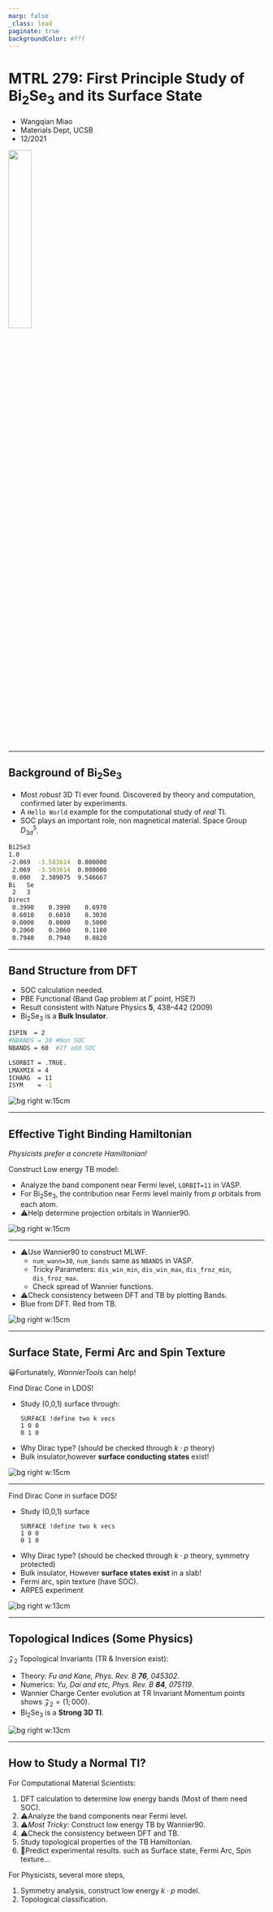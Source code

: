 ```yaml
---
marp: false
_class: lead
paginate: true
backgroundColor: #fff
---
```


# MTRL 279: First Principle Study of Bi$_2$Se$_3$ and its Surface State
- Wangqian Miao
- Materials Dept, UCSB
- 12/2021


<img src="qr-code.png" style="width: 30%" align="center"/>


---
## Background of Bi$_2$Se$_3$

- Most *robust* 3D TI ever found. Discovered by theory and computation, confirmed later by experiments.
- A `Hello World` example for the computational study of *real* TI.
- SOC plays an important role, non magnetical material. Space Group $D_{3d}^5$.

```bash
Bi2Se3
1.0
-2.069  -3.583614  0.000000
 2.069  -3.583614  0.000000
 0.000   2.389075  9.546667
Bi   Se
 2   3
Direct
 0.3990    0.3990    0.6970
 0.6010    0.6010    0.3030
 0.0000    0.0000    0.5000
 0.2060    0.2060    0.1180
 0.7940    0.7940    0.8820
```


---

## Band Structure from DFT

- SOC calculation needed.
- PBE Functional (Band Gap problem at $\Gamma$ point, HSE?)
- Result consistent with Nature Physics **5**, 438–442 (2009)
- Bi$_2$Se$_3$ is a **Bulk Insulator**.

```bash
ISPIN  = 2
#NBANDS = 30 #Non SOC
NBANDS = 60  #If add SOC

LSORBIT = .TRUE.
LMAXMIX = 4
ICHARG  = 11
ISYM    = -1 
```
![bg right w:15cm](band_dft.png)



---


## Effective Tight Binding Hamiltonian

*Physicists prefer a concrete Hamiltonian!*

Construct Low energy TB model:
- Analyze the band component near Fermi level, `LORBIT=11` in VASP.
- For Bi$_2$Se$_3$, the contribution near
Fermi level mainly from $p$ orbitals from each atom.
- ⚠️Help determine projection orbitals in Wannier90.



![bg right w:15cm](pdos.png)

---
- ⚠️Use Wannier90 to construct MLWF.
  - `num_wann=30`, `num_bands` same as `NBANDS` in VASP.
  - Tricky Parameters: `dis_win_min`,  `dis_win_max`,  `dis_froz_min`, `dis_froz_max`.
  - Check spread of Wannier functions.
- ⚠️Check consistency between DFT and TB by plotting Bands.
- Blue from DFT. Red from TB.


![bg right w:15cm](band.png)

---

## Surface State, Fermi Arc and Spin Texture

😀Fortunately, *WannierTools* can help!

Find Dirac Cone in LDOS! 
- Study (0,0,1) surface through:
  ```Fortran
  SURFACE !define two k vecs
  1 0 0
  0 1 0
  ```
- Why Dirac type? (should be checked through $k \cdot p$ theory)
- Bulk insulator,however **surface conducting states** exist!

![bg right w:15cm](surfdos_l.png)

---

Find Dirac Cone in surface DOS! 
- Study (0,0,1) surface
  ```Fortran
  SURFACE !define two k vecs
  1 0 0
  0 1 0
  ```
- Why Dirac type? (should be checked through $k \cdot p$ theory, symmetry protected)
- Bulk insulator, However **surface states exist** in a slab!
- Fermi arc, spin texture (have SOC).
- ARPES experiment

![bg right w:13cm](arcspin.png)

---
## Topological Indices (Some Physics)

$\mathcal{Z}_2$ Topological Invariants (TR & Inversion exist):

- Theory: *Fu and Kane, Phys. Rev. B **76**, 045302*.
- Numerics: *Yu, Dai and etc, Phys. Rev. B **84**, 075119*.
- Wannier Charge Center evolution at TR Invariant Momentum points shows $\mathcal{Z}_2=(1;000)$.
- Bi$_2$Se$_3$ is a **Strong 3D TI**.


![bg right w:13cm](topo_index.png)

---

## How to Study a Normal TI?

For Computational Material Scientists:
1. DFT calculation to determine low energy bands (Most of them need SOC). 
2. ⚠️Analyze the band components near Fermi level.
3. ⚠️*Most Tricky*: Construct low energy TB by Wannier90. 
4. ⚠️Check the consistency between DFT and TB.
5. Study topological properties of the TB Hamiltonian.
6. 🎈Predict experimental results. such as Surface state, Fermi Arc, Spin texture...

For Physicists, several more steps,
1. Symmetry analysis, construct low energy $k \cdot p$ model.
2. Topological classification.

